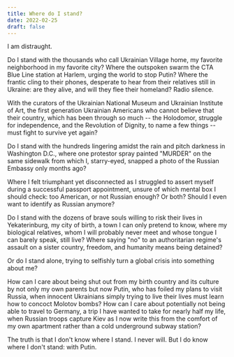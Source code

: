 ```yaml
---
title: Where do I stand?
date: 2022-02-25
draft: false
---
```


I am distraught.

Do I stand with the thousands who call Ukrainian Village home, my favorite neighborhood in my favorite city? Where the outspoken swarm the CTA Blue Line station at Harlem, urging the world to stop Putin? Where the frantic cling to their phones, desperate to hear from their relatives still in Ukraine: are they alive, and will they flee their homeland? Radio silence.

With the curators of the Ukrainian National Museum and Ukrainian Institute of Art, the first generation Ukrainian Americans who cannot believe that their country, which has been through so much -- the Holodomor, struggle for independence, and the Revolution of Dignity, to name a few things -- must fight to survive yet again?

Do I stand with the hundreds lingering amidst the rain and pitch darkness in Washington D.C., where one protestor spray painted "MURDER" on the same sidewalk from which I, starry-eyed, snapped a photo of the Russian Embassy only months ago? 

Where I felt triumphant yet disconnected as I struggled to assert myself during a successful passport appointment, unsure of which mental box I should check: too American, or not Russian enough? Or both? Should I even want to identify as Russian anymore?

Do I stand with the dozens of brave souls willing to risk their lives in Yekaterinburg, my city of birth, a town I can only pretend to know, where my biological relatives, whom I will probably never meet and whose tongue I can barely speak, still live? Where saying "no" to an authoritarian regime's assault on a sister country, freedom, and humanity means being detained?

Or do I stand alone, trying to selfishly turn a global crisis into something about me? 

How can I care about being shut out from my birth country and its culture by not only my own parents but now Putin, who has foiled my plans to visit Russia, when innocent Ukrainians simply trying to live their lives must learn how to concoct Molotov bombs? How can I care about potentially not being able to travel to Germany, a trip I have wanted to take for nearly half my life, when Russian troops capture Kiev as I now write this from the comfort of my own apartment rather than a cold underground subway station?

The truth is that I don't know where I stand. I never will. But I do know where I don't stand: with Putin.
